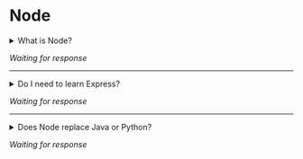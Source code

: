 # Node 

<details>
<summary>What is Node?</summary>
  
If you know the answer to this question, please submit a pull request with the answer.

</details>

_Waiting for response_


----

<details>
<summary>Do I need to learn Express?</summary>
  
Express is the leading Node.js web framework right now. By learning Express you get the advantage of a huge community, great documentation and little trouble finding reusable components or libraries for express itself.

In spite of this, you can also choose another backend framework. Other popular frameworks are for example Hapi.js, Meteor.js or Koa.

</details>

_Waiting for response_


----

<details>
<summary>Does Node replace Java or Python?</summary>
  
If you know the answer to this question, please submit a pull request with the answer.

</details>

_Waiting for response_
